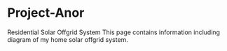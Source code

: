# Project-Anor
Residential Solar Offgrid System
This page contains information including diagram of my home solar offgrid system.

